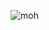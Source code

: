 ![moh](https://user-images.githubusercontent.com/59390256/234695700-d5764c91-7f90-4952-9584-0d4607c6b3e7.gif)

